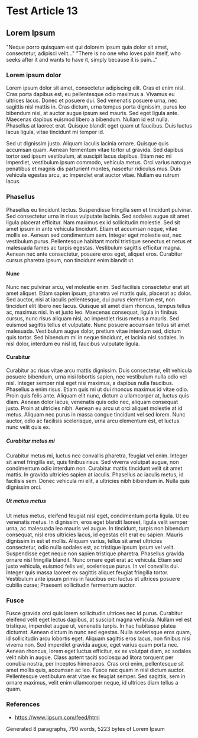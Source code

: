 # Test Article 13



## Lorem Ipsum

"Neque porro quisquam est qui dolorem ipsum quia dolor sit amet, consectetur, adipisci velit..."
"There is no one who loves pain itself, who seeks after it and wants to have it, simply because it is pain..."

### Lorem ipsum dolor

Lorem ipsum dolor sit amet, consectetur adipiscing elit. Cras et enim nisl. Cras porta dapibus est, eu pellentesque odio maximus a. Vivamus eu ultrices lacus. Donec et posuere dui. Sed venenatis posuere urna, nec sagittis nisl mattis in. Cras dictum, urna tempus porta dignissim, purus leo bibendum nisi, at auctor augue ipsum sed mauris. Sed eget ligula ante. Maecenas dapibus euismod libero a bibendum. Nullam id est nulla. Phasellus at laoreet erat. Quisque blandit eget quam ut faucibus. Duis luctus lacus ligula, vitae tincidunt mi tempor id.

Sed ut dignissim justo. Aliquam iaculis lacinia ornare. Quisque quis accumsan quam. Aenean fermentum vitae tortor ut gravida. Sed dapibus tortor sed ipsum vestibulum, at suscipit lacus dapibus. Etiam nec mi imperdiet, vestibulum ipsum commodo, vehicula metus. Orci varius natoque penatibus et magnis dis parturient montes, nascetur ridiculus mus. Duis vehicula egestas arcu, ac imperdiet erat auctor vitae. Nullam eu rutrum lacus.



### Phasellus

Phasellus eu tincidunt lectus. Suspendisse fringilla sem et tincidunt pulvinar. Sed consectetur urna in risus vulputate lacinia. Sed sodales augue sit amet ligula placerat efficitur. Nam maximus ex id sollicitudin molestie. Sed sit amet ipsum in ante vehicula tincidunt. Etiam et accumsan neque, vitae mollis ex. Aenean sed condimentum sem. Integer eget molestie est, nec vestibulum purus. Pellentesque habitant morbi tristique senectus et netus et malesuada fames ac turpis egestas. Vestibulum sagittis efficitur magna. Aenean nec ante consectetur, posuere eros eget, aliquet eros. Curabitur cursus pharetra ipsum, non tincidunt enim blandit ut.



#### Nunc

Nunc nec pulvinar arcu, vel molestie enim. Sed facilisis consectetur erat sit amet aliquet. Etiam sapien ipsum, pharetra vel mattis quis, placerat ac dolor. Sed auctor, nisi at iaculis pellentesque, dui purus elementum est, non tincidunt elit libero nec lacus. Quisque sit amet diam rhoncus, tempus tellus ac, maximus nisi. In et justo leo. Maecenas consequat, ligula in finibus cursus, nunc risus aliquam nisi, ac imperdiet risus metus a mauris. Sed euismod sagittis tellus et vulputate. Nunc posuere accumsan tellus sit amet malesuada. Vestibulum augue dolor, pretium vitae interdum sed, dictum quis tortor. Sed bibendum mi in neque tincidunt, et lacinia nisl sodales. In nisl dolor, interdum eu nisl id, faucibus vulputate ligula.



#### Curabitur

Curabitur ac risus vitae arcu mattis dignissim. Duis consectetur, elit vehicula posuere bibendum, urna nisi lobortis sapien, nec vestibulum nulla odio vel nisl. Integer semper nisl eget nisi maximus, a dapibus nulla faucibus. Phasellus a enim risus. Etiam quis mi ut dui rhoncus maximus id vitae odio. Proin quis felis ante. Aliquam elit nunc, dictum a ullamcorper at, luctus quis diam. Aenean dolor lacus, venenatis quis odio nec, aliquam consequat justo. Proin at ultricies nibh. Aenean eu arcu ut orci aliquet molestie at id metus. Aliquam nec purus in massa congue tincidunt vel sed lorem. Nunc auctor, odio ac facilisis scelerisque, urna arcu elementum est, et luctus nunc velit quis ex.



##### Curabitur metus mi

Curabitur metus mi, luctus nec convallis pharetra, feugiat vel enim. Integer sit amet fringilla est, quis finibus risus. Sed viverra volutpat augue, non condimentum odio interdum non. Curabitur mattis tincidunt velit sit amet mattis. In gravida ultricies sapien at iaculis. Phasellus ac iaculis metus, id facilisis sem. Donec vehicula mi elit, a ultricies nibh bibendum in. Nulla quis dignissim orci.



##### Ut metus metus

Ut metus metus, eleifend feugiat nisl eget, condimentum porta ligula. Ut eu venenatis metus. In dignissim, eros eget blandit laoreet, ligula velit semper urna, ac malesuada leo mauris vel augue. In tincidunt, turpis non bibendum consequat, nisl eros ultricies lacus, id egestas elit erat eu sapien. Mauris dignissim in est et mollis. Aliquam varius, tellus sit amet ultricies consectetur, odio nulla sodales est, ac tristique ipsum ipsum vel velit. Suspendisse eget neque non sapien tristique pharetra. Phasellus gravida ornare nisl fringilla blandit. Nunc ornare eget erat ac vehicula. Etiam sed justo vehicula, euismod felis vel, scelerisque purus. In vel convallis dui. Integer quis massa laoreet ex sagittis aliquet feugiat fringilla tortor. Vestibulum ante ipsum primis in faucibus orci luctus et ultrices posuere cubilia curae; Praesent sollicitudin fermentum auctor.



### Fusce

Fusce gravida orci quis lorem sollicitudin ultrices nec id purus. Curabitur eleifend velit eget lectus dapibus, at suscipit magna vehicula. Nullam vel est tristique, imperdiet augue ut, venenatis turpis. In hac habitasse platea dictumst. Aenean dictum in nunc sed egestas. Nulla scelerisque eros quam, id sollicitudin arcu lobortis eget. Aliquam sagittis eros lacus, non finibus nisi viverra non. Sed imperdiet gravida augue, eget varius quam porta nec. Aenean rhoncus, lorem eget luctus efficitur, ex ex volutpat diam, ac sodales velit nibh in augue. Class aptent taciti sociosqu ad litora torquent per conubia nostra, per inceptos himenaeos. Cras orci enim, pellentesque sit amet mollis quis, accumsan ac leo. Fusce nec quam in nisl dictum auctor. Pellentesque vestibulum erat vitae ex feugiat semper. Sed sagittis, sem in ornare maximus, velit enim ullamcorper neque, id ultrices diam tellus a quam.



### References

- https://www.lipsum.com/feed/html

Generated 8 paragraphs, 790 words, 5223 bytes of Lorem Ipsum